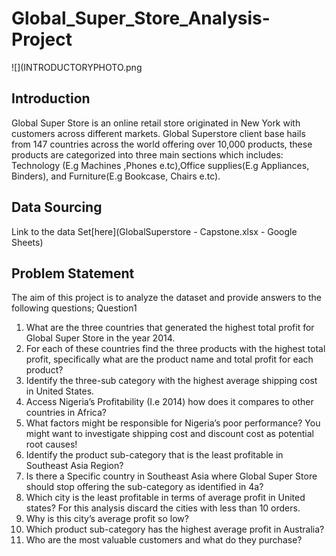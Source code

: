 # Global_Super_Store_Analysis-Project
![](INTRODUCTORYPHOTO.png

## Introduction
Global Super Store is an online retail store originated in New York with customers across different markets. Global Superstore client base hails from 147 countries across the world offering over 10,000 products, these products are categorized into three main sections which includes: Technology (E.g Machines ,Phones e.tc),Office supplies(E.g Appliances, Binders), and Furniture(E.g Bookcase, Chairs e.tc).

## Data Sourcing
Link to the data Set[here](GlobalSuperstore - Capstone.xlsx - Google Sheets)

## Problem Statement
The aim of this project is to analyze the dataset and provide answers to the following questions;
Question1
1.  What are the three countries that generated the highest total profit for Global Super Store in the year 2014.
2.  For each of these countries find the three products with the highest total profit, specifically what are the product name and total profit for each product?
3.  Identify the three-sub category with the highest average shipping cost in United States.
4.  Access Nigeria’s Profitability (I.e 2014) how does it compares to other countries in Africa?
5.  What factors might be responsible for Nigeria’s poor performance? You might want to investigate shipping cost and discount cost as potential root causes!
6.  Identify the product sub-category that is the least profitable in Southeast Asia Region?
7.  Is there a Specific country in Southeast Asia where Global Super Store should stop offering the sub-category as identified in 4a?
8. Which city is the least profitable in terms of average profit in United states? For this analysis discard the cities with less than 10 orders.
9.  Why is this city’s average profit so low? 
10.  Which product sub-category has the highest average profit in Australia? 
11.  Who are the most valuable customers and what do they purchase? 

